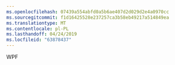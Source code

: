 ```yaml
---
ms.openlocfilehash: 07439a554abfd0a5b6ae407d2d029d2e4a0970cc
ms.sourcegitcommit: f1d16425528e237257ca3b58eb49217a514849ea
ms.translationtype: MT
ms.contentlocale: pl-PL
ms.lasthandoff: 04/24/2019
ms.locfileid: "63878437"
---
```

WPF
